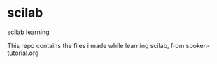# scilab
scilab learning

This repo contains the files i made while learning scilab, from spoken-tutorial.org 
